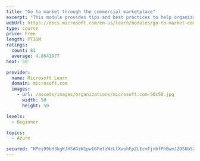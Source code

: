```yaml
---
title: "Go to market through the commercial marketplace"
excerpt: "This module provides tips and best practices to help organizations create their business plan for success in the commercial marketplace"
webUrl: https://docs.microsoft.com/en-us/learn/modules/go-to-market-commercial-marketplace/
type: course
price: Free
length: PT31M
ratings:
  count: 81
  average: 4.8641977
heat: 50

provider:
  name: Microsoft Learn
  domain: microsoft.com
  images:
    - url: /assets/images/organizations/microsoft.com-50x50.jpg
      width: 50
      height: 50

levels:
  - Beginner

topics:
  - Azure

secured: "HPej99bH3kgKJH5dGzW1pwI6FetzWzLlXwuhFpZLEcmTjnbfPhBwmJZOS6b52Bvx2EwByG6zRVCaD8lVtK8+EiIKAqfcovMEgr8f0ooNuOdnMeIgTy6/hgs9e+PhV68A3d9Ft6aVBIJNfyuLJWIC9OBZ3wtcic1WJ/7MhV1epF18uVhTgiQBLZ6uLaJUvdElQxnyF6StwMcfU4PAS/sMZgOH8rMLjgMe2vu+7hV/m4dqSai6KQVOSQFQTZ8YOLSYTuwtaB1p7uFvvZ06K3R7YVAyT7042jxgzfEGP9zFxh/H2A4c/72Y/u59JqfCFPiTmic38hvT5y5DNQFBAkkFkznPWOuhMk/Vb5NH+47DvTQ0EB0B4SQwIRjxP7E1pVrtMEn7I9NTMFFq4e4daps0vQiEpGJD59A+oNs/tTWNipY=;L/YRbHxf6YxxaKbChuGoLg=="
---
```


